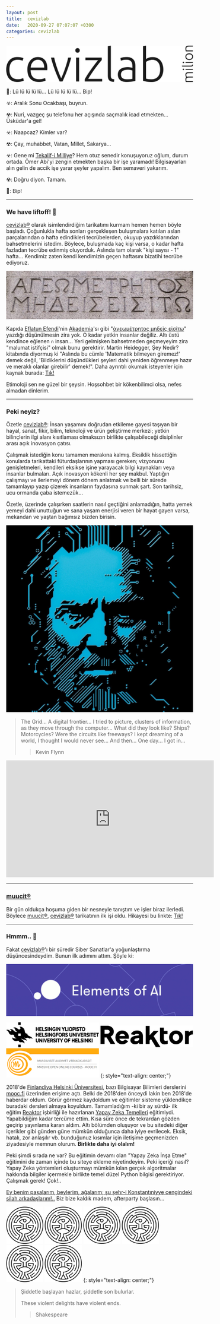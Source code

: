 ```yaml
---
layout: post
title:  cevizlab
date:   2020-09-27 07:07:07 +0300
categories: cevizlab
---
```


![cevizlab Logo](/assets/img/cevizlab-logo.png "cevizlab Logo")

📱: Lü lü lü lü lü... Lü lü lü lü lü... Bip!

☣: Aralık Sonu Ocakbaşı, buyrun.

☢: Nuri, vazgeç şu telefonu her açışında saçmalık icad etmekten...
   Üsküdar'a gel!

☣: Naapcaz? Kimler var?

☢: Çay, muhabbet, Vatan, Millet, Sakarya...

☣: Gene mi [Tekalif-i Milliye](https://tr.wikipedia.org/wiki/Tek%C3%A2lif-i_Milliye)?
   Hem otuz senedir konuşuyoruz oğlum, durum ortada.
   Ömer Abi'yi zengin etmekten başka bir işe yaramadı!
   Bilgisayarları alın gelin de accik işe yarar şeyler yapalım.
   Ben semaveri yakarım.

☢: Doğru diyon. Tamam.

📱: Bip!

---

### We have liftoff! 🚀

[cevizlab®](/cevizlab/) olarak isimlendirdiğim tarikatımı kurmam hemen hemen
böyle başladı. Çoğunlukla hafta sonları gerçekleşen buluşmalara katılan aslan
parçalarından o hafta edindikleri tecrübelerden, okuyup yazdıklarından
bahsetmelerini istedim. Böylece, buluşmada kaç kişi varsa, o kadar hafta
fazladan tecrübe edinmiş oluyorduk. Aslında tam olarak "kişi sayısı - 1"
hafta... Kendimiz zaten kendi kendimizin geçen haftasını bizatihi tecrübe
ediyoruz.

![Eflatun Akademi](/assets/img/eflatun-akademi.jpg "Eflatun Akademi")

Kapıda [Eflatun Efendi](https://tr.wikipedia.org/wiki/Platon)'nin
[Akademia](https://tr.wikipedia.org/wiki/Akademi)'sı gibi "[ἀγεωμέτρητος
μηδεὶς εἰσίτω](https://en.wikipedia.org/wiki/List_of_Greek_phrases)" yazdığı
düşünülmesin zira yok. O kadar yetkin insanlar değiliz. Altı üstü kendince
eğlenen `n` insan... Yeri gelmişken bahsetmeden geçmeyeyim zira "malumat
istifçisi" olmak bunu gerektirir. Martin Heidegger, Şey Nedir? kitabında
diyormuş ki "Aslında bu cümle 'Matematik bilmeyen giremez!' demek değil,
'Bildiklerini düşündükleri şeyleri dahi yeniden öğrenmeye hazır ve meraklı
olanlar girebilir' demek!". Daha ayrıntılı okumak isteyenler için kaynak
burada:
[Tık!](https://seyler.eksisozluk.com/platon-unlu-geometri-bilmeyen-giremez-uyarisiyla-aslinda-ne-anlatmak-istiyordu)

Etimoloji sen ne güzel bir şeysin. Hoşsohbet bir kökenbilimci olsa, nefes
almadan dinlerim.

---

### Peki neyiz?

Özetle [cevizlab®](/cevizlab/): İnsan yaşamını doğrudan etkileme gayesi
taşıyan bir hayal, sanat, fikir, bilim, teknoloji ve ürün geliştirme merkezi;
yetkin bilinçlerin ilgi alanı kısıtlaması olmaksızın birlikte çalışabileceği
disiplinler arası açık inovasyon çatısı.

Çalışmak istediğin konu tamamen merakına kalmış. Eksiklik hissettiğin
konularda tarikattaki füturdaşlarının yapması gereken; vizyonunu
genişletmeleri, kendileri eksikse işine yarayacak bilgi kaynakları veya
insanlar bulmaları. Açık inovasyon kökenli her şey makbul. Yaptığın çalışmayı
ve ilerlemeyi dönem dönem anlatmak ve belli bir sürede tamamlayıp yazıp
çizerek insanların faydasına sunmak şart. Son tarihsiz, ucu ormanda çaba
istemezük...

Özetle, üzerinde çalışırken saatlerin nasıl geçtiğini anlamadığın, hatta yemek
yemeyi dahi unuttuğun ve sana yaşam enerjisi veren bir hayat gayen varsa,
mekandan ve yaştan bağımsız bizden birisin.

![Kevin Flynn](/assets/img/kevin-flynn-01.jpg "Kevin Flynn")

> The Grid...
> A digital frontier...
> I tried to picture, clusters of information, as they move through the computer...
> What did they look like?
> Ships? Motorcycles?
> Were the circuits like freeways?
> I kept dreaming of a world, I thought I would never see...
> And then...
> One day...
> I got in...
>> Kevin Flynn

<iframe width="560" height="315"
src="https://www.youtube.com/embed/4-J4duzP8Ng" frameborder="0"
allow="accelerometer; autoplay; clipboard-write; encrypted-media; gyroscope;
picture-in-picture" allowfullscreen></iframe>

---

### [muucit®](/muucit/)

Bir gün oldukça hoşuma giden bir nesneyle tanıştım ve işler biraz ilerledi.
Böylece [muucit®](/muucit/), [cevizlab®](/cevizlab/) tarikatının ilk işi oldu.
Hikayesi bu linkte: [Tık!](/muucit/2020/09/28/muucit.html)

---

### Hmmm.. 🤔

Fakat [cevizlab®](/cevizlab/)'ı bir süredir Siber Sanatlar'a yoğunlaştırma
düşüncesindeydim. Bunun ilk adımını attım. Şöyle ki:

[![Elements of AI](/assets/img/elements-of-ai.jpg "Elements of AI")](https://course.elementsofai.com/)

[![Helsinki Üniversitesi](/assets/img/helsinki-uni-logo-mini.png "Helsinki Üniversitesi")](https://www.helsinki.fi/en)
[![Reaktor](/assets/img/reaktor-logo-mini.png "Reaktor")](https://www.reaktor.com/)
[![mooc.fi](/assets/img/mooc-fi-logo-mini.png "mooc.fi")](https://mooc.fi/en)
{: style="text-align: center;"}

2018'de [Finlandiya Helsinki Üniversitesi](https://helsinki.fi/en), bazı
Bilgisayar Bilimleri derslerini [mooc.fi](http://mooc.fi/en) üzerinden erişime
açtı. Belki de 2018'den önceydi lakin ben 2018'de haberdar oldum. Görür görmez
kaydoldum ve eğitimler sisteme yüklendikçe buradaki dersleri almaya koyuldum.
Tamamladığım -ki bir ay sürdü- ilk eğitim [Reaktor](https://reaktor.com)
işbirliği ile hazırlanan [Yapay Zeka
Temelleri](https://course.elementsofai.com/) eğitimiydi. Yapabildiğim kadar
tercüme ettim. Kısa süre önce de tekrardan gözden geçirip yayınlama kararı
aldım. Altı bölümden oluşuyor ve bu sitedeki diğer içerikler gibi günden güne
mümkün olduğunca daha iyiye evrilecek. Eksik, hatalı, zor anlaşılır vb.
bunduğunuz kısımlar için iletişime geçmenizden ziyadesiyle memnun olurum.
**Birlikte daha iyi olalım!**

Peki şimdi sırada ne var? Bu eğitimin devamı olan "Yapay Zeka İnşa Etme"
eğitimini de zaman içinde bu siteye ekleme niyetindeyim. Peki içeriği nasıl?
Yapay Zeka yöntemleri oluşturmayı mümkün kılan gerçek algoritmalar hakkında
bilgiler içermekle birlikte temel düzel Python bilgisi gerektiriyor. Çalışmak
gerek! Çok!..

[Ey benim paşalarım, beylerim, ağalarım; şu şehr-i Konstantıniyye cengindeki
silah arkadaşlarım!..](https://tr.wikipedia.org/wiki/II._Mehmed) Biz bize
kaldık madem, afterparty başlasın...

[![YZ 101 Bölüm 1](/assets/img/maze-mini.png "1. Yapay Zeka Nedir?")](/ai/2020/10/05/yapay-zeka-101-1.html)
[![YZ 101 Bölüm 2](/assets/img/maze-mini.png "2. Yapay Zeka Problemi Çözme")](/ai/2020/10/06/yapay-zeka-101-2.html)
[![YZ 101 Bölüm 3](/assets/img/maze-mini.png "3. Gerçek Dünyada Yapay Zeka")](/ai/2020/10/07/yapay-zeka-101-3.html)
[![YZ 101 Bölüm 4](/assets/img/maze-mini.png "4. Makine Öğrenmesi (Machine Learning)")](/ai/2020/10/08/yapay-zeka-101-4.html)
[![YZ 101 Bölüm 5](/assets/img/maze-mini.png "5. Sinir Ağları (Neural Networks)")](/ai/2020/10/09/yapay-zeka-101-5.html)
[![YZ 101 Bölüm 6](/assets/img/maze-mini.png "6. Muhtemel Etkiler (Implications)")](/ai/2020/10/10/yapay-zeka-101-6.html)
{: style="text-align: center;"}

> Şiddetle başlayan hazlar, şiddetle son bulurlar.
>
> These violent delights have violent ends.
>> Shakespeare
